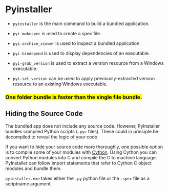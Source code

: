 # Pyinstaller

- `pyinstaller` is the main command to build a bundled application.

- `pyi-makespec` is used to create a spec file.

- `pyi-archive_viewer` is used to inspect a bundled application.

- `pyi-bindepend` is used to display dependencies of an executable.

- `pyi-grab_version` is used to extract a version resource from a Windows executable.

- `pyi-set_version` can be used to apply previously-extracted version resource to an existing Windows executable.

### <mark>One folder bundle is faster than the single file bundle.</mark>

## Hiding the Source Code

The bundled app does not include any source code. However, PyInstaller bundles compiled Python scripts (`.pyc` files). These could in principle be decompiled to reveal the logic of your code.

If you want to hide your source code more thoroughly, one possible option is to compile some of your modules with [Cython](http://www.cython.org/). Using Cython you can convert Python modules into C and compile the C to machine language. PyInstaller can follow import statements that refer to Cython C object modules and bundle them.

`pyinstaller.exe` takes either the `.py` python file or the `.spec` file as a scriptname argument.
